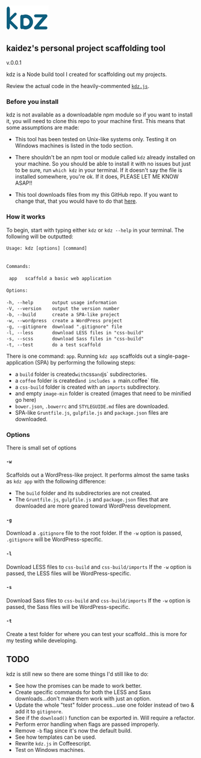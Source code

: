 # ![Alt text](kdz-logo.png)
## kaidez's personal project scaffolding tool
v.0.0.1


kdz is a Node build tool I created for scaffolding out my projects.

Review the actual code in the heavily-commented [`kdz.js`](https://github.com/kaidez/kdz/blob/master/kdz.js).


### Before you install
kdz is not available as a downloadable npm module so if you want to install it, you will need to clone this repo to your machine first. This means that some assumptions are made:

* This tool has been tested on Unix-like systems only. Testing it on Windows machines is listed in the todo section.

* There shouldn't be an npm tool or module called `kdz` already installed on your machine. So you should be able to install it with no issues but just to be sure, run `which kdz` in your terminal. If it doesn't say the file is installed somewhere, you're ok.  If it does, PLEASE LET ME KNOW ASAP!!

* This tool downloads files from my this GitHub repo. If you want to change that, that you would have to do that [here](https://github.com/kaidez/kdz/blob/master/kdz.js#L27).

### How it works
To begin, start with typing either `kdz` or `kdz --help` in your terminal.  The following will be outputted:

    Usage: kdz [options] [command]


    Commands:

     app   scaffold a basic web application

    Options:

    -h, --help       output usage information
    -V, --version    output the version number
    -b, --build      create a SPA-like project
    -w, --wordpress  create a WordPress project
    -g, --gitignore  download ".gitignore" file
    -l, --less       download LESS files in "css-build"
    -s, --scss       download Sass files in "css-build"
    -t, --test       do a test scaffold


There is one command: `app`. Running `kdz app` scaffolds out a single-page-application (SPA) by performing the following steps:
* a `build` folder is created` with `css` and `js` subdirectories.
* a `coffee` folder is created`and includes a `main.coffee` file.
* a `css-build` folder is created with an `imports` subdirectory.
* and empty `image-min` folder is created (images that need to be minified go here)
* `bower.json`, `.bowerrc` and `STYLEGUIDE.md` files are downloaded.
* SPA-like `Gruntfile.js`, `gulpfile.js` and `package.json` files are downloaded.

### Options
There is small set of options

#### `-w`
Scaffolds out a WordPress-like project.  It performs almost the same tasks as `kdz app` with the following difference:

* The `build` folder and its subdirectories are not created.
* The `Gruntfile.js`, `gulpfile.js` and `package.json` files that are downloaded are more geared toward WordPress development.

#### `-g`
Download a `.gitignore` file to the root folder. If the `-w` option is passed, `.gitignore` will be WordPress-specific.

#### `-l`
Download LESS files to `css-build` and `css-build/imports` If the `-w` option is passed, the LESS files will be WordPress-specific.

#### `-s`
Download Sass files to `css-build` and `css-build/imports` If the `-w` option is passed, the Sass files will be WordPress-specific.

#### `-t`
Create a test folder for where you can test your scaffold...this is more for my testing while developing.
## TODO
kdz is still new so there are some things I'd still like to do:
* See how the promises can be made to work better.
* Create specific commands for both the LESS and Sass downloads...don't make them work with just an option.
* Update the whole "test" folder process...use one folder instead of two & add it to `gitignore`.
* See if the `download()` function can be exported in. Will require a refactor.
* Perform error handling when flags are passed improperly.
* Remove `-b` flag since it's now the default build.
* See how templates can be used.
* Rewrite `kdz.js` in Coffeescript.
* Test on Windows machines.
